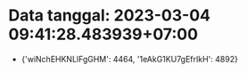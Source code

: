 # Data tanggal: 2023-03-04 09:41:28.483939+07:00

* {'wiNchEHKNLlFgGHM': 4464, '1eAkG1KU7gEfrIkH': 4892}
